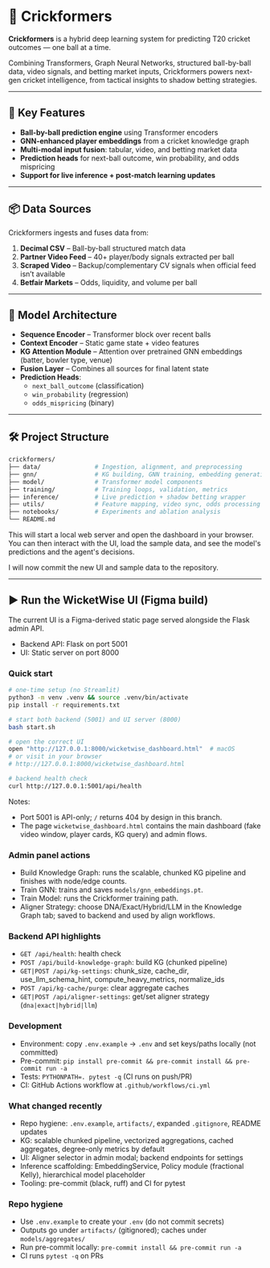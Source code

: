# 🏏 Crickformers

**Crickformers** is a hybrid deep learning system for predicting T20 cricket outcomes — one ball at a time.

Combining Transformers, Graph Neural Networks, structured ball-by-ball data, video signals, and betting market inputs, Crickformers powers next-gen cricket intelligence, from tactical insights to shadow betting strategies.

---

## 🚀 Key Features

- **Ball-by-ball prediction engine** using Transformer encoders
- **GNN-enhanced player embeddings** from a cricket knowledge graph
- **Multi-modal input fusion**: tabular, video, and betting market data
- **Prediction heads** for next-ball outcome, win probability, and odds mispricing
- **Support for live inference + post-match learning updates**

---

## 📦 Data Sources

Crickformers ingests and fuses data from:

1. **Decimal CSV** – Ball-by-ball structured match data  
2. **Partner Video Feed** – 40+ player/body signals extracted per ball  
3. **Scraped Video** – Backup/complementary CV signals when official feed isn’t available  
4. **Betfair Markets** – Odds, liquidity, and volume per ball

---

## 🧠 Model Architecture

- **Sequence Encoder** – Transformer block over recent balls
- **Context Encoder** – Static game state + video features
- **KG Attention Module** – Attention over pretrained GNN embeddings (batter, bowler type, venue)
- **Fusion Layer** – Combines all sources for final latent state
- **Prediction Heads**:
  - `next_ball_outcome` (classification)
  - `win_probability` (regression)
  - `odds_mispricing` (binary)

---

## 🛠️ Project Structure

```bash
crickformers/
├── data/               # Ingestion, alignment, and preprocessing
├── gnn/                # KG building, GNN training, embedding generation
├── model/              # Transformer model components
├── training/           # Training loops, validation, metrics
├── inference/          # Live prediction + shadow betting wrapper
├── utils/              # Feature mapping, video sync, odds processing
├── notebooks/          # Experiments and ablation analysis
└── README.md
``` 

This will start a local web server and open the dashboard in your browser. You can then interact with the UI, load the sample data, and see the model's predictions and the agent's decisions.

I will now commit the new UI and sample data to the repository. 

---

## ▶️ Run the WicketWise UI (Figma build)

The current UI is a Figma-derived static page served alongside the Flask admin API.

- Backend API: Flask on port 5001
- UI: Static server on port 8000

### Quick start

```bash
# one-time setup (no Streamlit)
python3 -m venv .venv && source .venv/bin/activate
pip install -r requirements.txt

# start both backend (5001) and UI server (8000)
bash start.sh

# open the correct UI
open "http://127.0.0.1:8000/wicketwise_dashboard.html"  # macOS
# or visit in your browser
# http://127.0.0.1:8000/wicketwise_dashboard.html

# backend health check
curl http://127.0.0.1:5001/api/health
```

Notes:
- Port 5001 is API-only; `/` returns 404 by design in this branch.
- The page `wicketwise_dashboard.html` contains the main dashboard (fake video window, player cards, KG query) and admin flows.

### Admin panel actions
- Build Knowledge Graph: runs the scalable, chunked KG pipeline and finishes with node/edge counts.
- Train GNN: trains and saves `models/gnn_embeddings.pt`.
- Train Model: runs the Crickformer training path.
- Aligner Strategy: choose DNA/Exact/Hybrid/LLM in the Knowledge Graph tab; saved to backend and used by align workflows.

### Backend API highlights
- `GET /api/health`: health check
- `POST /api/build-knowledge-graph`: build KG (chunked pipeline)
- `GET|POST /api/kg-settings`: chunk_size, cache_dir, use_llm_schema_hint, compute_heavy_metrics, normalize_ids
- `POST /api/kg-cache/purge`: clear aggregate caches
- `GET|POST /api/aligner-settings`: get/set aligner strategy (`dna|exact|hybrid|llm`)

### Development
- Environment: copy `.env.example` → `.env` and set keys/paths locally (not committed)
- Pre-commit: `pip install pre-commit && pre-commit install && pre-commit run -a`
- Tests: `PYTHONPATH=. pytest -q` (CI runs on push/PR)
- CI: GitHub Actions workflow at `.github/workflows/ci.yml`

### What changed recently
- Repo hygiene: `.env.example`, `artifacts/`, expanded `.gitignore`, README updates
- KG: scalable chunked pipeline, vectorized aggregations, cached aggregates, degree-only metrics by default
- UI: Aligner selector in admin modal; backend endpoints for settings
- Inference scaffolding: EmbeddingService, Policy module (fractional Kelly), hierarchical model placeholder
- Tooling: pre-commit (black, ruff) and CI for pytest

### Repo hygiene
- Use `.env.example` to create your `.env` (do not commit secrets)
- Outputs go under `artifacts/` (gitignored); caches under `models/aggregates/`
- Run pre-commit locally: `pre-commit install && pre-commit run -a`
- CI runs `pytest -q` on PRs
